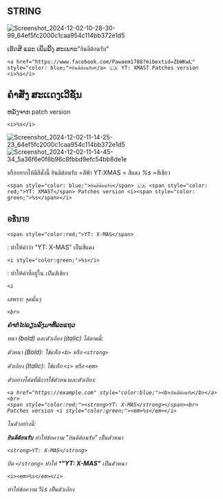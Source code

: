 ## STRING

![Screenshot_2024-12-02-10-28-30-99_64ef5fc2000c1caa954c114bb372e1d5](https://github.com/user-attachments/assets/2b0cff3a-206e-4d11-924d-35124bb33139)

ເຮັດສີ ແລະ ເພີ່ມລີ້ງ ສະເພາະ"ยินดีต้อนรับ"
```
<a href="https://www.facebook.com/Pawaem1788?mibextid=ZbWKwL" style="color: blue;">ยินดีต้อนรับ</a> 🇱🇦 YT: XMAST Patches version <i>%s</i>
```

## ຄຳສັ່ງ ສະເເດງເວີຊັ່ນ
ຫລັງຈາກ patch version 
```
<i>%s</i>
```
![Screenshot_2024-12-02-11-14-25-23_64ef5fc2000c1caa954c114bb372e1d5](https://github.com/user-attachments/assets/18195a22-90ba-4292-a01b-1e9567fad8c7)
![Screenshot_2024-12-02-11-14-45-34_5a36f6e0f8b96c8fbbd9efc54bb8de1e](https://github.com/user-attachments/assets/5cb7b567-6d2b-4e23-b858-81746045ed31)

หรืออยากให้มีสีดั่งนี้
ยินดีต้อนรับ =สีฟ้า
YT:XMAS = สีแดง
<i>%s</i> =สีเขียว

```
<span style="color: blue;">ยินดีต้อนรับ</span> 🇱🇦 <span style="color: red;">YT: XMAST</span> Patches version <i><span style="color: green;">%s</span></i>
```
## อธิบาย
```
<span style="color:red;">YT: X-MAS</span>
```
: ทำให้คำว่า "YT: X-MAS" เป็นสีแดง

```
<i style="color:green;">%s</i>
```
: ทำให้คำที่อยู่ใน <i> เป็นสีเขียว
```
<i
```
เสพราะ จุดนั้นๆ 
```
<br>
```
**ຄຳຕໍ່ໄປລຽນລົງມາທີ່ລະແຖວ**

หนา (bold) และตัวเอียง (italic) ได้ตามนี้:

ตัวหนา (Bold): ใช้แท็ก `<b>` หรือ 
`<strong>`

ตัวเอียง (Italic): ใช้แท็ก `<i>` หรือ `<em>`


ตัวอย่างโค้ดที่มีการใช้ตัวหนาและตัวเอียง:

```
<a href="https://example.com" style="color:blue;"><b>ยินดีต้อนรับ</b></a><br>
<span style="color:red;"><strong>YT: X-MAS</strong></span><br>
Patches version <i style="color:green;"><em>%s</em></i>
```

ในตัวอย่างนี้:

<b>ยินดีต้อนรับ</b> ทำให้ข้อความ "ยินดีต้อนรับ" เป็นตัวหนา
```
<strong>YT: X-MAS</strong>
```
ปิด `</strong>` ทำให้ ***"YT: X-MAS"**
เป็นตัวหนา
```
<i><em>%s</em></i> 
```
ทำให้ข้อความ %s เป็นตัวเอียง


